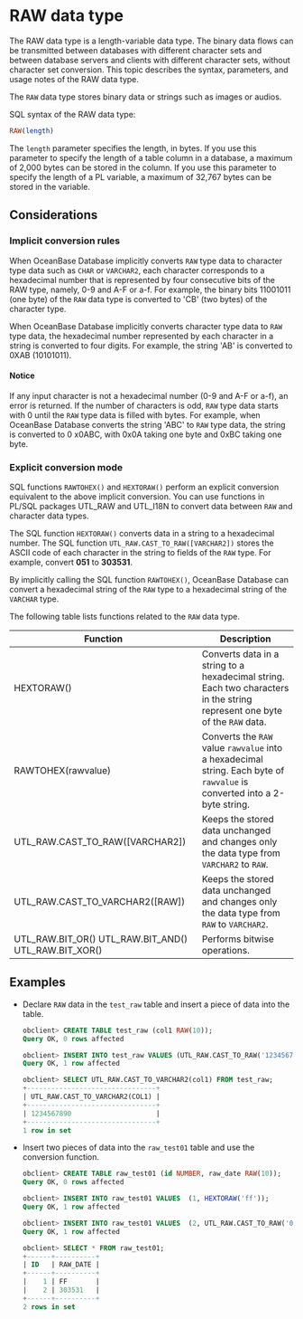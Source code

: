 # RAW data type

The RAW data type is a length-variable data type. The binary data flows can be transmitted between databases with different character sets and between database servers and clients with different character sets, without character set conversion. This topic describes the syntax, parameters, and usage notes of the RAW data type.

The `RAW` data type stores binary data or strings such as images or audios.

SQL syntax of the RAW data type:

```sql
RAW(length)
```

The `length` parameter specifies the length, in bytes. If you use this parameter to specify the length of a table column in a database, a maximum of 2,000 bytes can be stored in the column. If you use this parameter to specify the length of a PL variable, a maximum of 32,767 bytes can be stored in the variable.

## Considerations

### Implicit conversion rules

When OceanBase Database implicitly converts `RAW` type data to character type data such as `CHAR` or `VARCHAR2`, each character corresponds to a hexadecimal number that is represented by four consecutive bits of the RAW type, namely, 0-9 and A-F or a-f. For example, the binary bits 11001011 (one byte) of the `RAW` data type is converted to 'CB' (two bytes) of the character type.

When OceanBase Database implicitly converts character type data to `RAW` type data, the hexadecimal number represented by each character in a string is converted to four digits. For example, the string 'AB' is converted to 0XAB (10101011).

  <main id="notice" type='notice'>
    <h4>Notice</h4>
    <p>If any input character is not a hexadecimal number (0-9 and A-F or a-f), an error is returned. If the number of characters is odd, <code>RAW</code> type data starts with 0 until the <code>RAW</code> type data is filled with bytes. For example, when OceanBase Database converts the string 'ABC' to <code>RAW</code> type data, the string is converted to 0 x0ABC, with 0x0A taking one byte and 0xBC taking one byte. </p>
  </main>

### Explicit conversion mode

SQL functions `RAWTOHEX()` and `HEXTORAW()` perform an explicit conversion equivalent to the above implicit conversion. You can use functions in PL/SQL packages UTL_RAW and UTL_I18N to convert data between `RAW` and character data types.

The SQL function `HEXTORAW()` converts data in a string to a hexadecimal number. The SQL function `UTL_RAW.CAST_TO_RAW([VARCHAR2])` stores the ASCII code of each character in the string to fields of the `RAW` type. For example, convert **051** to **303531**.

By implicitly calling the SQL function `RAWTOHEX()`, OceanBase Database can convert a hexadecimal string of the `RAW` type to a hexadecimal string of the `VARCHAR` type.

The following table lists functions related to the `RAW` data type.

| Function | Description                                                                                                                 |
|--------------------------------------------------------------------------------------|-----------------------------------------------------------------------------------------------------------------------------|
| HEXTORAW() | Converts data in a string to a hexadecimal string. Each two characters in the string represent one byte of the `RAW` data.  |
| RAWTOHEX(rawvalue) | Converts the `RAW` value `rawvalue` into a hexadecimal string.   Each byte of `rawvalue` is converted into a 2-byte string. |
| UTL_RAW.CAST_TO_RAW(\[VARCHAR2\]) | Keeps the stored data unchanged and changes only the data type from `VARCHAR2` to `RAW`.                                    |
| UTL_RAW.CAST_TO_VARCHAR2(\[RAW\]) | Keeps the stored data unchanged and changes only the data type from `RAW` to `VARCHAR2`.                                    |
| UTL_RAW.BIT_OR() UTL_RAW.BIT_AND() UTL_RAW.BIT_XOR() | Performs bitwise operations.                                                                                                |

## Examples

* Declare `RAW` data in the `test_raw` table and insert a piece of data into the table.

   ```sql
   obclient> CREATE TABLE test_raw (col1 RAW(10));
   Query OK, 0 rows affected

   obclient> INSERT INTO test_raw VALUES (UTL_RAW.CAST_TO_RAW('1234567890'));
   Query OK, 1 row affected

   obclient> SELECT UTL_RAW.CAST_TO_VARCHAR2(col1) FROM test_raw;
   +--------------------------------+
   | UTL_RAW.CAST_TO_VARCHAR2(COL1) |
   +--------------------------------+
   | 1234567890                     |
   +--------------------------------+
   1 row in set
   ```

* Insert two pieces of data into the `raw_test01` table and use the conversion function.

   ```sql
   obclient> CREATE TABLE raw_test01 (id NUMBER, raw_date RAW(10));
   Query OK, 0 rows affected

   obclient> INSERT INTO raw_test01 VALUES  (1, HEXTORAW('ff'));
   Query OK, 1 row affected

   obclient> INSERT INTO raw_test01 VALUES  (2, UTL_RAW.CAST_TO_RAW('051'));
   Query OK, 1 row affected

   obclient> SELECT * FROM raw_test01;
   +------+----------+
   | ID   | RAW_DATE |
   +------+----------+
   |    1 | FF       |
   |    2 | 303531   |
   +------+----------+
   2 rows in set
   ```
